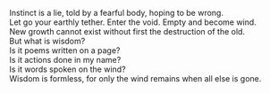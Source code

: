 Instinct is a lie, told by a fearful body, hoping to be wrong.<br>
Let go your earthly tether. Enter the void. Empty and become wind.<br>
New growth cannot exist without first the destruction of the old.<br>
But what is wisdom?<br>
Is it poems written on a page?<br>
Is it actions done in my name?<br>
Is it words spoken on the wind?<br>
Wisdom is formless, for only the wind remains when all else is gone.<br>
